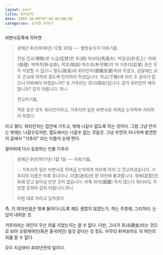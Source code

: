 ```yaml
---
layout: post
title: 위리안치
date: 2003-10-09T07:05:02+00:00
categories: 심각한-이야기
---
```

비변사등록에 의하면

<blockquote>광해군 8년(1616년) 12월 30일
---
형방승지가 아뢰기를,

전일 전교(傳敎)로 수금(囚禁)한 호(胡) 마보대(馬甫大) ·박길상(朴吉上) ·억례(億禮) ·박여적(朴汝赤), 적호(賊胡) 박수희(朴守希)의 처 거추리(巨里) 등은 모두 석방할 수 없으니 절도(絶島)에 위리안치(圍籬安置)하라 하셨고, 금일에는 모두 군교에 의하여 절도에 안치하라 하셨습니다. 하교(下敎)에 위리 두 글자가 없으니 어찌해야 하겠습니까? 또 거추리는 호녀(胡女)입니다. 같이 위리안치 해야 합니까? 감히 아룁니다. 하니

전교하기를,

적호 등은 모두 위리안치하고, 거추리의 일은 비변사로 하여금 논의하여 처리하라 하였다.</blockquote>

라고 했다. 위리안치는 집안에 가두고, 밖에 나갈수 없도록 하는 것이다. 그럼 그냥 안치는 밖에는 나갈수있지만, 절도에서는 나갈수 없는 것일것. 그냥 우연히 지나치며 발견한 이 글에서 "거추리" 라는 이름이 눈에 띈다.

얼마뒤에 다시 등장하는 인물 거추리

<blockquote>광해군 9년(1617년) 1월 1일
---
아뢰기를,

... 거추리의 일은 비변사로 하여금 논의하여 처리케 하라'고 전교하셨습니다. 거추리의 이름은 비록 호녀이나. 미열(迷劣)한 한 여인에 불과합니다. 정배(定配)한 뒤에 믿고 달아날 만한 곳이 없습니다. 비록 위리(圍籬) 하지 않는다 하더라도 무방할 듯하여 감히 아룁니다.하니

아뢴 대로 하라고 답하였다.</blockquote>

즉, 이 여자만큼은 밖에 돌아다니도록 해도 괜찮지 않겠는가, 하는 주청에, 그리하라, 는 답이 내려온 것.

거추리라는 여인이 무슨 죄를 지었는지는 알 수 없다. 다만, 그녀가 호녀(胡女)라는 것으로 보아 오랑캐여인(혹은 중국여인) 일것 같다는 것 정도. 아무리 뒤져보아도 이 여인의 죄를 알 수 없다.

모두 지금부터 400년전의 일이다.
